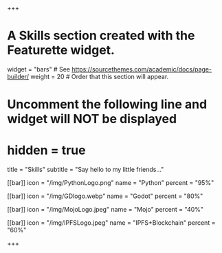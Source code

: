 +++
# A Skills section created with the Featurette widget.
widget = "bars"  # See https://sourcethemes.com/academic/docs/page-builder/
weight = 20  # Order that this section will appear.

# Uncomment the following line and widget will NOT be displayed
# hidden = true

title = "Skills"
subtitle = "Say hello to my little friends..."

[[bar]]
	icon = "/img/PythonLogo.png"
	name = "Python"
	percent = "95%"

[[bar]]
	icon = "/img/GDlogo.webp"
	name = "Godot"
	percent = "80%"


[[bar]]
	icon = "/img/MojoLogo.jpeg"
	name = "Mojo"
	percent = "40%"


[[bar]]
	icon = "/img/IPFSLogo.jpeg"
	name = "IPFS+Blockchain"
	percent = "60%"

+++

